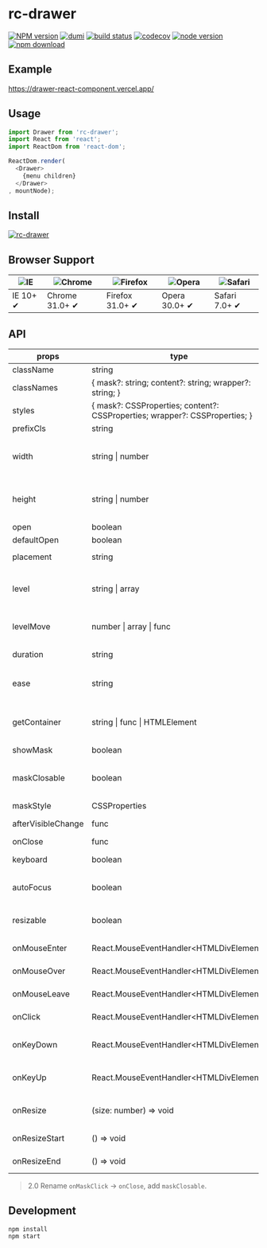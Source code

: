# rc-drawer

[![NPM version][npm-image]][npm-url] [![dumi](https://img.shields.io/badge/docs%20by-dumi-blue?style=flat-square)](https://github.com/umijs/dumi) [![build status][github-actions-image]][github-actions-url] [![codecov](https://codecov.io/gh/react-component/drawer/branch/master/graph/badge.svg)](https://codecov.io/gh/react-component/drawer) [![node version][node-image]][node-url] [![npm download][download-image]][download-url]

[npm-image]: http://img.shields.io/npm/v/rc-drawer.svg?style=flat-square
[npm-url]: http://npmjs.org/package/rc-drawer
[github-actions-image]: https://github.com/react-component/drawer/workflows/CI/badge.svg
[github-actions-url]: https://github.com/react-component/drawer/actions
[node-image]: https://img.shields.io/badge/node.js-%3E=_0.10-green.svg?style=flat-square
[node-url]: http://nodejs.org/download/
[download-image]: https://img.shields.io/npm/dm/rc-drawer.svg?style=flat-square
[download-url]: https://npmjs.org/package/rc-drawer

## Example

https://drawer-react-component.vercel.app/

## Usage

```js
import Drawer from 'rc-drawer';
import React from 'react';
import ReactDom from 'react-dom';

ReactDom.render(
  <Drawer>
    {menu children}
  </Drawer>
, mountNode);
```

## Install

[![rc-drawer](https://nodei.co/npm/rc-drawer.png)](https://npmjs.org/package/rc-drawer)

## Browser Support

| ![IE](https://github.com/alrra/browser-logos/blob/master/src/edge/edge_48x48.png?raw=true) | ![Chrome](https://github.com/alrra/browser-logos/blob/master/src/chrome/chrome_48x48.png?raw=true) | ![Firefox](https://github.com/alrra/browser-logos/blob/master/src/firefox/firefox_48x48.png?raw=true) | ![Opera](https://github.com/alrra/browser-logos/blob/master/src/opera/opera_48x48.png?raw=true) | ![Safari](https://github.com/alrra/browser-logos/blob/master/src/safari/safari_48x48.png?raw=true) |
| ------------------------------------------------------------------------------------------ | -------------------------------------------------------------------------------------------------- | ----------------------------------------------------------------------------------------------------- | ----------------------------------------------------------------------------------------------- | -------------------------------------------------------------------------------------------------- |
| IE 10+ ✔                                                                                  | Chrome 31.0+ ✔                                                                                    | Firefox 31.0+ ✔                                                                                      | Opera 30.0+ ✔                                                                                  | Safari 7.0+ ✔                                                                                     |

## API

| props              | type                                                                        | default                                | description                                                                   |
| ------------------ | --------------------------------------------------------------------------- | -------------------------------------- | ----------------------------------------------------------------------------- |
| className          | string                                                                      | null                                   | -                                                                             |
| classNames         | { mask?: string; content?: string; wrapper?: string; }                      | -                                      | pass className to target area                                                 |
| styles             | { mask?: CSSProperties; content?: CSSProperties; wrapper?: CSSProperties; } | -                                      | pass style to target area                                                     |
| prefixCls          | string                                                                      | 'drawer'                               | prefix class                                                                  |
| width              | string \| number                                                            | null                                   | drawer content wrapper width, drawer level transition width                   |
| height             | string \| number                                                            | null                                   | drawer content wrapper height, drawer level transition height                 |
| open               | boolean                                                                     | false                                  | open or close menu                                                            |
| defaultOpen        | boolean                                                                     | false                                  | default open menu                                                             |
| placement          | string                                                                      | `left`                                 | `left` `top` `right` `bottom`                                                 |
| level              | string \| array                                                             | `all`                                  | With the drawer level element. `all`/ null / className / id / tagName / array |
| levelMove          | number \| array \| func                                                     | null                                   | level move value. default is drawer width                                     |
| duration           | string                                                                      | `.3s`                                  | level animation duration                                                      |
| ease               | string                                                                      | `cubic-bezier(0.78, 0.14, 0.15, 0.86)` | level animation timing function                                               |
| getContainer       | string \| func \| HTMLElement                                               | `body`                                 | Return the mount node for Drawer. if is `null` use React.creactElement        |
| showMask           | boolean                                                                     | true                                   | mask is show                                                                  |
| maskClosable       | boolean                                                                     | true                                   | Clicking on the mask (area outside the Drawer) to close the Drawer or not.    |
| maskStyle          | CSSProperties                                                               | null                                   | mask style                                                                    |
| afterVisibleChange | func                                                                        | null                                   | transition end callback(open)                                                 |
| onClose            | func                                                                        | null                                   | close click function                                                          |
| keyboard           | boolean                                                                     | true                                   | Whether support press esc to close                                            |
| autoFocus          | boolean                                                                     | true                                   | Whether focusing on the drawer after it opened                                |
| resizable          | boolean                                                                     | false                                  | Whether the drawer can be resized by dragging                                 |
| onMouseEnter       | React.MouseEventHandler\<HTMLDivElement\>                                   | -                                      | Trigger when mouse enter drawer panel                                         |
| onMouseOver        | React.MouseEventHandler\<HTMLDivElement\>                                   | -                                      | Trigger when mouse over drawer panel                                          |
| onMouseLeave       | React.MouseEventHandler\<HTMLDivElement\>                                   | -                                      | Trigger when mouse leave drawer panel                                         |
| onClick            | React.MouseEventHandler\<HTMLDivElement\>                                   | -                                      | Trigger when mouse click drawer panel                                         |
| onKeyDown          | React.MouseEventHandler\<HTMLDivElement\>                                   | -                                      | Trigger when mouse keydown on drawer panel                                    |
| onKeyUp            | React.MouseEventHandler\<HTMLDivElement\>                                   | -                                      | Trigger when mouse keyup on drawer panel                                      |
| onResize           | (size: number) => void                                                      | -                                      | Callback when drawer is being resized                                         |
| onResizeStart      | () => void                                                                  | -                                      | Callback when resize starts                                                   |
| onResizeEnd        | () => void                                                                  | -                                      | Callback when resize ends                                                     |

> 2.0 Rename `onMaskClick` -> `onClose`, add `maskClosable`.

## Development

```
npm install
npm start
```
